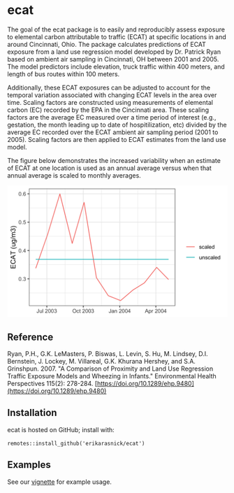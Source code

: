 # ecat

The goal of the ecat package is to easily and reproducibly assess exposure to elemental carbon attributable to traffic (ECAT) at specific locations in and around Cincinnati, Ohio. The package calculates predictions of ECAT exposure from a land use regression model developed by Dr. Patrick Ryan based on ambient air sampling in Cincinnati, OH between 2001 and 2005. The model predictors include elevation, truck traffic within 400 meters, and length of bus routes within 100 meters.

Additionally, these ECAT exposures can be adjusted to account for the temporal variation associated with changing ECAT levels in the area over time. Scaling factors are constructed using measurements of elemental carbon (EC) recorded by the EPA in the Cincinnati area. These scaling factors are the average EC measured over a time period of interest (e.g., gestation, the month leading up to date of  hospitilization, etc) divided by the average EC recorded over the ECAT ambient air sampling period (2001 to 2005). Scaling factors are then applied to ECAT estimates from the land use model.

The figure below demonstrates the increased variability when an estimate of ECAT at one location is used as an annual average versus when that annual average is scaled to monthly averages.

![](man/figures/temporal_variability.png)

## Reference

Ryan, P.H., G.K. LeMasters, P. Biswas, L. Levin, S. Hu, M. Lindsey, D.I. Bernstein, J. Lockey, M. Villareal, G.K. Khurana Hershey, and S.A. Grinshpun. 2007. "A Comparison of Proximity and Land Use Regression Traffic Exposure Models and Wheezing in Infants." Environmental Health Perspectives 115(2): 278-284. [https://doi.org/10.1289/ehp.9480](https://doi.org/10.1289/ehp.9480)

## Installation

ecat is hosted on GitHub; install with:

```
remotes::install_github('erikarasnick/ecat')
```

## Examples

See our [vignette](https://geomarker-io.github.io/ecat/articles/ecat_examples.html) for example usage.

